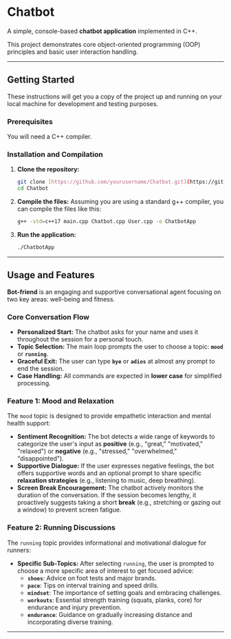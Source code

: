 # Chatbot

A simple, console-based **chatbot application** implemented in C++.

This project demonstrates core object-oriented programming (OOP) principles and basic user interaction handling. 

---

## Getting Started

These instructions will get you a copy of the project up and running on your local machine for development and testing purposes.

### Prerequisites

You will need a C++ compiler.


### Installation and Compilation

1.  **Clone the repository:**
    ```bash
    git clone [https://github.com/yourusername/Chatbot.git](https://github.com/yourusername/Chatbot.git)
    cd Chatbot
    ```

2.  **Compile the files:**
    Assuming you are using a standard g++ compiler, you can compile the files like this:
    ```bash
    g++ -std=c++17 main.cpp Chatbot.cpp User.cpp -o ChatbotApp
    ```

3.  **Run the application:**
    ```bash
    ./ChatbotApp
    ```


---

## Usage and Features

**Bot-friend** is an engaging and supportive conversational agent focusing on two key areas: well-being and fitness.

### Core Conversation Flow

* **Personalized Start:** The chatbot asks for your name and uses it throughout the session for a personal touch.
* **Topic Selection:** The main loop prompts the user to choose a topic: **`mood`** or **`running`**.
* **Graceful Exit:** The user can type **`bye`** or **`adios`** at almost any prompt to end the session.
* **Case Handling:** All commands are expected in **lower case** for simplified processing.

### Feature 1: Mood and Relaxation 

The `mood` topic is designed to provide empathetic interaction and mental health support:

* **Sentiment Recognition:** The bot detects a wide range of keywords to categorize the user's input as **positive** (e.g., "great," "motivated," "relaxed") or **negative** (e.g., "stressed," "overwhelmed," "disappointed").
* **Supportive Dialogue:** If the user expresses negative feelings, the bot offers supportive words and an optional prompt to share specific **relaxation strategies** (e.g., listening to music, deep breathing).
* **Screen Break Encouragement:** The chatbot actively monitors the duration of the conversation. If the session becomes lengthy, it proactively suggests taking a short **break** (e.g., stretching or gazing out a window) to prevent screen fatigue.

### Feature 2: Running Discussions 

The `running` topic provides informational and motivational dialogue for runners:

* **Specific Sub-Topics:** After selecting `running`, the user is prompted to choose a more specific area of interest to get focused advice:
    * **`shoes`**: Advice on foot tests and major brands.
    * **`pace`**: Tips on interval training and speed drills.
    * **`mindset`**: The importance of setting goals and embracing challenges.
    * **`workouts`**: Essential strength training (squats, planks, core) for endurance and injury prevention.
    * **`endurance`**: Guidance on gradually increasing distance and incorporating diverse training.

---
